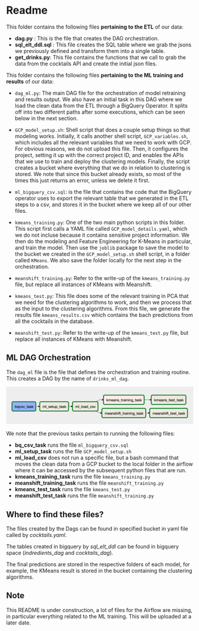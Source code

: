 # Readme

This folder contains the following files **pertaining to the ETL** of our data:

- **dag.py** : This is the file that creates the DAG orchestration.
- **sql_elt_ddl.sql** : This file creates the SQL table where we grab the jsons we previously defined and transform them into a single table.
- **get_drinks.py**: This file contains the functions that we call to grab the data from the cocktails API and create the initial json files.

This folder contains the following files **pertaining to the ML training and results** of our data:

* `dag_ml.py`: The main DAG file for the orchestration of model retraining and results output. We also have an initial task in this DAG where we load the clean data from the ETL through a BigQuery Operator. It splits off into two different paths after some executions, which can be seen below in the next section.  

* `GCP_model_setup.sh`: Shell script that does a couple setup things so that modeling works. Initially, it calls another shell script, `GCP_variables.sh`, which includes all the relevant variables that we need to work with GCP. For obvious reasons, we do not upload this file. Then, it configures the project, setting it up with the correct project ID, and enables the APIs that we use to train and deploy the clustering models. Finally, the script creates a bucket where everything that we do in relation to clustering is stored. We note that since this bucket already exists, so most of the times this just returns an error, unless we delete it first.

* `ml_bigquery_csv.sql`: is the file that contains the code that the BigQuery operator uses to export the relevant table that we generated in the ETL steps to a csv, and stores it in the bucket where we keep all of our other files. 

* `kmeans_training.py`: One of the two main python scripts in this folder. This script first calls a YAML file called `GCP_model_details.yaml`, which we do not incluse because it contains sensitive project information. We then do the modeling and Feature Engineering for K-Means in particular, and train the model. Then use the `joblib` package to save the model to the bucket we created in the `GCP_model_setup.sh` shell script, in a folder called `KMeans`. We also save the folder locally for the next step in the orchestration. 

* `meanshift_training.py`: Refer to the write-up of the `kmeans_training.py` file, but replace all instances of KMeans with Meanshift. 

* `kmeans_test.py`: This file does some of the relevant training in PCA that we need for the clustering algorithms to work, and then we process that as the input to the clustering algorithms. From this file, we generate the results file `kmeans_results.csv` which contains the bach predictions from all the cocktails in the database. 

* `meanshift_test.py`: Refer to the write-up of the `kmeans_test.py` file, but replace all instances of KMeans with Meanshift.

## ML DAG  Orchestration

The `dag_ml` file is the file that defines the orchestration and training routine. This creates a DAG by the name of `drinks_ml_dag`. 

<img title="" src="../../image/ml_dag.png" alt="ml_dag.png" data-align="center">

We note that the previous tasks pertain to running the following files: 

* **bq_csv_task** runs the file `ml_bigquery_csv.sql`
* **ml_setup_task** runs the file `GCP_model_setup.sh`
* **ml_load_csv** does not run a specific file, but a bash command that moves the clean data from a GCP bucket to the local folder in the airflow where it can be accessed by the subsequent python files that are run.
* **kmeans_training_task** runs the file `kmeans_training.py`
* **meanshift_training_task** runs the file `meanshift_training.py`
* **kmeans_test_task** runs the file `kmeans_test.py`
* **meanshift_test_task** runs the file `meanshift_training.py` 

## Where to find these files?

The files created by the Dags can be found in specified bucket in yaml file called by *cocktails.yaml*.

The tables created in bigquery by *sql_elt_ddl* can be found in bigquery space (*indredients_dag* and *cocktails_dag*).

The final predictions are stored in the respective folders of each model, for example, the KMeans result is stored in the bucket containing the clustering algorithms. 

## Note

This README is under construction, a lot of files for the Airflow are missing, in particular everything related to the ML training. This will be uploaded at a later date.
